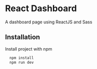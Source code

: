 # React Dashboard

A dashboard page using ReactJS and Sass

## Installation

Install project with npm

```bash
  npm install
  npm run dev
```
